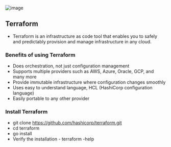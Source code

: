 ![image](https://github.com/Abhinavcode13/DevOpsDrift-Daily/assets/126642111/82a8fe9e-b0bc-4fd0-9ce9-281ef34b96fe)


## Terraform
- Terraform is an infrastructure as code tool that enables you to safely and predictably provision and manage infrastructure in any cloud.

### Benefits of using Terraform
- Does orchestration, not just configuration management
- Supports multiple providers such as AWS, Azure, Oracle, GCP, and many more
- Provide immutable infrastructure where configuration changes smoothly
- Uses easy to understand language, HCL (HashiCorp configuration language)
- Easily portable to any other provider

### Install Terraform
- git clone https://github.com/hashicorp/terraform.git
- cd terraform
- go install
- Verify the installation - terraform -help
